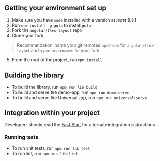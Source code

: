 ## Getting your environment set up

1. Make sure you have `node` installed with a version at _least_ 8.9.1
2. Run `npm install -g gulp` to install `gulp`
3. Fork the `angular/flex-layout` repo
4. Clone your fork.
  >  Recommendation: name your git remotes `upstream` for `angular/flex-layout`
   and `<your-username>` for your fork
5. From the root of the project, run `npm install`

## Building the library

* To build the library, run `npm run lib:build`
* To build and serve the demo-app, run `npm run demo:serve`
* To build and serve the Universal app, run `npm run universal:serve`

## Integration within your project

Developers should read the [Fast Start](https://github.com/alessiobianchini/flex-layout/wiki/Fast-Starts) for alternate 
integration instructions

### Running tests

* To run unit tests, run `npm run lib:test`
* To run lint, run `npm run lib:lint`
